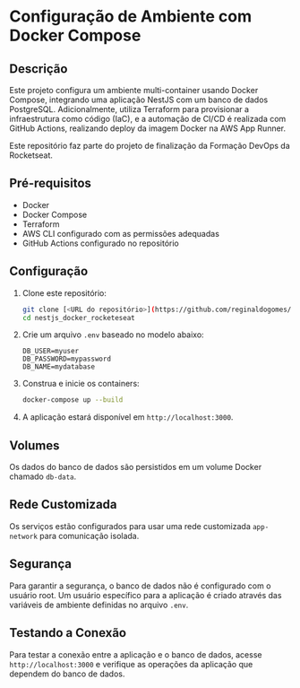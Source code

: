 # Configuração de Ambiente com Docker Compose

## Descrição

Este projeto configura um ambiente multi-container usando Docker Compose, integrando uma aplicação NestJS com um banco de dados PostgreSQL. Adicionalmente, utiliza Terraform para provisionar a infraestrutura como código (IaC), e a automação de CI/CD é realizada com GitHub Actions, realizando deploy da imagem Docker na AWS App Runner.

Este repositório faz parte do projeto de finalização da Formação DevOps da Rocketseat.

## Pré-requisitos

- Docker
- Docker Compose
- Terraform
- AWS CLI configurado com as permissões adequadas
- GitHub Actions configurado no repositório

## Configuração

1. Clone este repositório:

   ```sh
   git clone [<URL do repositório>](https://github.com/reginaldogomes/nestjs_docker_rocketeseat)
   cd nestjs_docker_rocketeseat
   ```

2. Crie um arquivo `.env` baseado no modelo abaixo:

   ```env
   DB_USER=myuser
   DB_PASSWORD=mypassword
   DB_NAME=mydatabase
   ```

3. Construa e inicie os containers:

   ```sh
   docker-compose up --build
   ```

4. A aplicação estará disponível em `http://localhost:3000`.

## Volumes

Os dados do banco de dados são persistidos em um volume Docker chamado `db-data`.

## Rede Customizada

Os serviços estão configurados para usar uma rede customizada `app-network` para comunicação isolada.

## Segurança

Para garantir a segurança, o banco de dados não é configurado com o usuário root. Um usuário específico para a aplicação é criado através das variáveis de ambiente definidas no arquivo `.env`.

## Testando a Conexão

Para testar a conexão entre a aplicação e o banco de dados, acesse `http://localhost:3000` e verifique as operações da aplicação que dependem do banco de dados.

